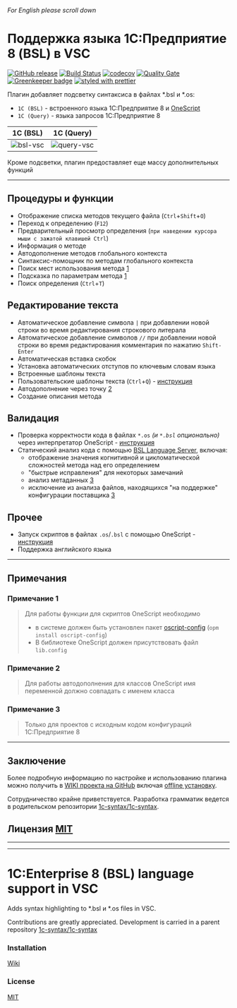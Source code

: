 *For English please scroll down*

# Поддержка языка 1С:Предприятие 8 (BSL) в VSC

[![GitHub release](https://img.shields.io/github/release/1c-syntax/vsc-language-1c-bsl.svg)](https://github.com/1c-syntax/vsc-language-1c-bsl/blob/master/CHANGELOG.md)
[![Build Status](https://travis-ci.org/1c-syntax/vsc-language-1c-bsl.svg?branch=develop)](https://travis-ci.org/1c-syntax/vsc-language-1c-bsl)
[![codecov](https://codecov.io/gh/1c-syntax/vsc-language-1c-bsl/branch/develop/graph/badge.svg)](https://codecov.io/gh/1c-syntax/vsc-language-1c-bsl)
[![Quality Gate](https://sonarcloud.io/api/project_badges/measure?project=vsc-language-bsl-plugin&metric=alert_status)](https://sonarcloud.io/dashboard?id=vsc-language-bsl-plugin)
[![Greenkeeper badge](https://badges.greenkeeper.io/1c-syntax/vsc-language-1c-bsl.svg)](https://greenkeeper.io/)
[![styled with prettier](https://img.shields.io/badge/styled_with-prettier-ff69b4.svg)](https://github.com/prettier/prettier)

Плагин добавляет подсветку синтаксиса в файлах \*.bsl и \*.os:

* `1C (BSL)`  - встроенного языка 1С:Предприятие 8 и [OneScript](http://oscript.io/)
* `1C (Query)` - языка запросов 1С:Предприятие 8

|1C (BSL)|1C (Query)|
|---|---|
|![bsl-vsc](https://cloud.githubusercontent.com/assets/1132840/13007621/9e730984-d1a2-11e5-8ff5-8f7945421184.PNG)|![query-vsc](https://cloud.githubusercontent.com/assets/1132840/13007618/9e6f578a-d1a2-11e5-9e30-7d48a269450d.PNG)|

Кроме подсветки, плагин предоставляет еще массу дополнительных функций

----

## Процедуры и функции

* Отображение списка методов текущего файла (`Ctrl`+`Shift`+`O`)
* Переход к определению (`F12`)
* Предварительный просмотр определения (`при наведении курсора мыши с зажатой клавишей Ctrl`)
* Информация о методе
* Автодополнение методов глобального контекста
* Синтаксис-помощник по методам глобального контекста
* Поиск мест использования метода [1](#примечание-1)
* Подсказка по параметрам метода [1](#примечание-1)
* Поиск определения (`Ctrl`+`T`) 

## Редактирование текста

* Автоматическое добавление символа `|` при добавлении новой строки во время редактирования строкового литерала
* Автоматическое добавление символов `//` при добавлении новой строки во время редактирования комментария по нажатию `Shift-Enter`
* Автоматическая вставка скобок
* Установка автоматических отступов по ключевым словам языка
* Встроенные шаблоны текста
* Пользовательские шаблоны текста (`Ctrl`+`Q`) - [инструкция](https://github.com/1c-syntax/vsc-language-1c-bsl/wiki/%D0%94%D0%B8%D0%BD%D0%B0%D0%BC%D0%B8%D1%87%D0%B5%D1%81%D0%BA%D0%B8%D0%B5-%D1%88%D0%B0%D0%B1%D0%BB%D0%BE%D0%BD%D1%8B)
* Автодополнение через точку [2](#примечание-2)
* Создание описания метода

## Валидация

* Проверка корректности кода в файлах `*.os` _(и `*.bsl` опционально)_ через интерпретатор OneScript - [инструкция](https://github.com/1c-syntax/vsc-language-1c-bsl/wiki/%D0%98%D1%81%D0%BF%D0%BE%D0%BB%D1%8C%D0%B7%D0%BE%D0%B2%D0%B0%D0%BD%D0%B8%D0%B5-%D0%BB%D0%B8%D0%BD%D1%82%D0%B5%D1%80%D0%B0)
* Статический анализ кода с помощью [BSL Language Server](https://1c-syntax.github.io/bsl-language-server), включая:  
  * отображение значения когнитивной и цикломатической сложностей метода над его определением
  * "быстрые исправления" для некоторых замечаний
  * анализ метаданных [3](#примечание-3)
  * исключение из анализа файлов, находящихся "на поддержке" конфигурации поставщика [3](#примечание-3)

## Прочее

* Запуск скриптов в файлах `.os`/`.bsl` с помощью OneScript - [инструкция](https://github.com/1c-syntax/vsc-language-1c-bsl/wiki/%D0%97%D0%B0%D0%BF%D1%83%D1%81%D0%BA-%D1%81%D0%BA%D1%80%D0%B8%D0%BF%D1%82%D0%BE%D0%B2-.os-.bsl-%D1%81-%D0%BF%D0%BE%D0%BC%D0%BE%D1%89%D1%8C%D1%8E-OneScript)
* Поддержка английского языка

----

## Примечания

### Примечание 1

[Примечание 1]: Примечание
> Для работы функции для скриптов OneScript необходимо
>
> * в системе должен быть установлен пакет [oscript-config](https://github.com/oscript-library/oscript-config) (`opm install oscript-config`)
> * В библиотеке OneScript должен присутствовать файл `lib.config`

### Примечание 2

[Примечание 2]: Примечание
> Для работы автодополнения для классов OneScript имя переменной должно совпадать с именем класса

### Примечание 3

[Примечание 3]: Примечание
> Только для проектов с исходным кодом конфигураций 1С:Предприятие 8

----

## Заключение

Более подробную информацию по настройке и использованию плагина можно получить в [WIKI проекта на GitHub](https://github.com/1c-syntax/vsc-language-1c-bsl/wiki) включая [offline установку](https://github.com/1c-syntax/vsc-language-1c-bsl/wiki/%D0%A3%D1%81%D1%82%D0%B0%D0%BD%D0%BE%D0%B2%D0%BA%D0%B0-%D0%BF%D0%B0%D0%BA%D0%B5%D1%82%D0%B0).

Сотрудничество крайне приветствуется. Разработка грамматик ведется в родительском репозитории [1c-syntax/1c-syntax](https://github.com/1c-syntax/1c-syntax).


## Лицензия [MIT](https://github.com/1c-syntax/vsc-language-1c-bsl/blob/master/LICENSE.md)

----
----

# 1С:Enterprise 8 (BSL) language support in VSC

Adds syntax highlighting to \*.bsl и \*.os files in VSC.

Contributions are greatly appreciated. Development is carried in a parent repository [1c-syntax/1c-syntax](https://github.com/1c-syntax/1c-syntax)

### Installation

[Wiki](https://github.com/1c-syntax/vsc-language-1c-bsl/wiki/Installation)

### License

[MIT](https://github.com/1c-syntax/vsc-language-1c-bsl/blob/master/LICENSE.md)

